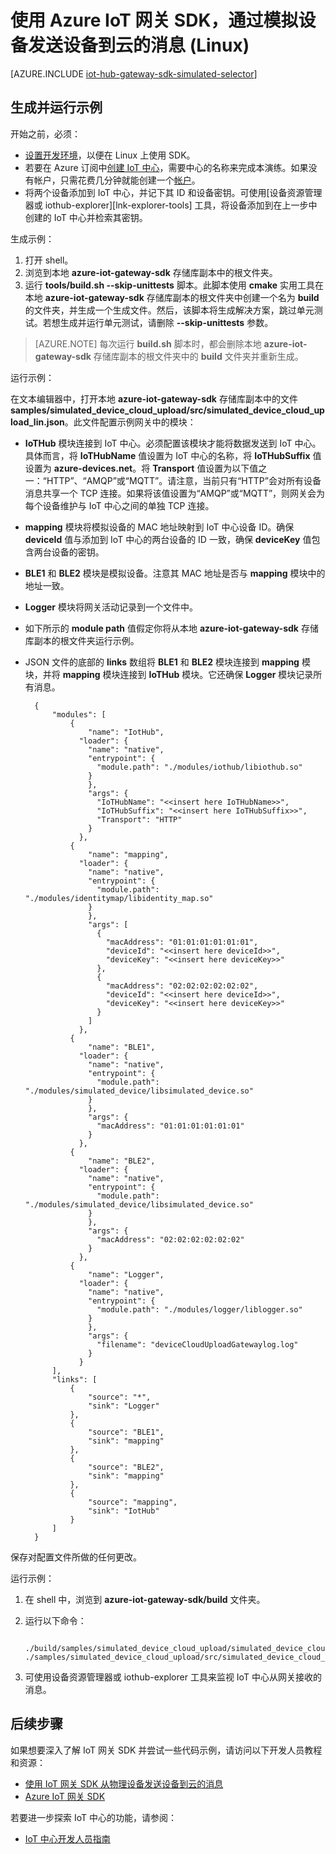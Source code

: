 <properties
    pageTitle="使用 Azure IoT 网关 SDK 模拟设备 (Linux) | Azure"
    description="如何在 Linux 上使用 Azure IoT 网关 SDK 创建模拟设备，从而通过网关发送遥测数据到 IoT 中心。"
    services="iot-hub"
    documentationcenter=""
    author="chipalost"
    manager="timlt"
    editor="" />
<tags
    ms.assetid="11e7bf28-ee3d-48d6-a386-eb506c7a31cf"
    ms.service="iot-hub"
    ms.devlang="cpp"
    ms.topic="article"
    ms.tgt_pltfrm="na"
    ms.workload="na"
    ms.date="02/08/2017"
    wacn.date="03/10/2017"
    ms.author="andbuc" />  


# 使用 Azure IoT 网关 SDK，通过模拟设备发送设备到云的消息 \(Linux\)

[AZURE.INCLUDE [iot-hub-gateway-sdk-simulated-selector](../../includes/iot-hub-gateway-sdk-simulated-selector.md)]

## 生成并运行示例

开始之前，必须：

* [设置开发环境][lnk-setupdevbox]，以便在 Linux 上使用 SDK。
* 若要在 Azure 订阅中[创建 IoT 中心][lnk-create-hub]，需要中心的名称来完成本演练。如果没有帐户，只需花费几分钟就能创建一个[帐户][lnk-free-trial]。
* 将两个设备添加到 IoT 中心，并记下其 ID 和设备密钥。可使用[设备资源管理器或 iothub-explorer][lnk-explorer-tools] 工具，将设备添加到在上一步中创建的 IoT 中心并检索其密钥。

生成示例：

1. 打开 shell。
2. 浏览到本地 **azure-iot-gateway-sdk** 存储库副本中的根文件夹。
3. 运行 **tools/build.sh --skip-unittests** 脚本。此脚本使用 **cmake** 实用工具在本地 **azure-iot-gateway-sdk** 存储库副本的根文件夹中创建一个名为 **build** 的文件夹，并生成一个生成文件。然后，该脚本将生成解决方案，跳过单元测试。若想生成并运行单元测试，请删除 **--skip-unittests** 参数。

> [AZURE.NOTE]  每次运行 **build.sh** 脚本时，都会删除本地 **azure-iot-gateway-sdk** 存储库副本的根文件夹中的 **build** 文件夹并重新生成。

运行示例：

在文本编辑器中，打开本地 **azure-iot-gateway-sdk** 存储库副本中的文件 **samples/simulated\_device\_cloud\_upload/src/simulated\_device\_cloud\_upload\_lin.json**。此文件配置示例网关中的模块：

- **IoTHub** 模块连接到 IoT 中心。必须配置该模块才能将数据发送到 IoT 中心。具体而言，将 **IoTHubName** 值设置为 IoT 中心的名称，将 **IoTHubSuffix** 值设置为 **azure-devices.net**。将 **Transport** 值设置为以下值之一：“HTTP”、“AMQP”或“MQTT”。请注意，当前只有“HTTP”会对所有设备消息共享一个 TCP 连接。如果将该值设置为“AMQP”或“MQTT”，则网关会为每个设备维护与 IoT 中心之间的单独 TCP 连接。
- **mapping** 模块将模拟设备的 MAC 地址映射到 IoT 中心设备 ID。确保 **deviceId** 值与添加到 IoT 中心的两台设备的 ID 一致，确保 **deviceKey** 值包含两台设备的密钥。
- **BLE1** 和 **BLE2** 模块是模拟设备。注意其 MAC 地址是否与 **mapping** 模块中的地址一致。
- **Logger** 模块将网关活动记录到一个文件中。
- 如下所示的 **module path** 值假定你将从本地 **azure-iot-gateway-sdk** 存储库副本的根文件夹运行示例。
- JSON 文件的底部的 **links** 数组将 **BLE1** 和 **BLE2** 模块连接到 **mapping** 模块，并将 **mapping** 模块连接到 **IoTHub** 模块。它还确保 **Logger** 模块记录所有消息。


        {
            "modules": [
                {
                    "name": "IotHub",
                  "loader": {
                    "name": "native",
                    "entrypoint": {
                      "module.path": "./modules/iothub/libiothub.so"
                    }
                    },
                    "args": {
                      "IoTHubName": "<<insert here IoTHubName>>",
                      "IoTHubSuffix": "<<insert here IoTHubSuffix>>",
                      "Transport": "HTTP"
                    }
                  },
                {
                    "name": "mapping",
                  "loader": {
                    "name": "native",
                    "entrypoint": {
                      "module.path": "./modules/identitymap/libidentity_map.so"
                    }
                    },
                    "args": [
                      {
                        "macAddress": "01:01:01:01:01:01",
                        "deviceId": "<<insert here deviceId>>",
                        "deviceKey": "<<insert here deviceKey>>"
                      },
                      {
                        "macAddress": "02:02:02:02:02:02",
                        "deviceId": "<<insert here deviceId>>",
                        "deviceKey": "<<insert here deviceKey>>"
                      }
                    ]
                  },
                {
                    "name": "BLE1",
                  "loader": {
                    "name": "native",
                    "entrypoint": {
                      "module.path": "./modules/simulated_device/libsimulated_device.so"
                    }
                    },
                    "args": {
                      "macAddress": "01:01:01:01:01:01"
                    }
                  },
                {
                    "name": "BLE2",
                  "loader": {
                    "name": "native",
                    "entrypoint": {
                      "module.path": "./modules/simulated_device/libsimulated_device.so"
                    }
                    },
                    "args": {
                      "macAddress": "02:02:02:02:02:02"
                    }
                  },
                {
                    "name": "Logger",
                  "loader": {
                    "name": "native",
                    "entrypoint": {
                      "module.path": "./modules/logger/liblogger.so"
                    }
                    },
                    "args": {
                      "filename": "deviceCloudUploadGatewaylog.log"
                    }
                  }
            ],
            "links": [
                {
                    "source": "*",
                    "sink": "Logger"
                },
                {
                    "source": "BLE1",
                    "sink": "mapping"
                },
                {
                    "source": "BLE2",
                    "sink": "mapping"
                },
                {
                    "source": "mapping",
                    "sink": "IotHub"
                }
            ]
        }


保存对配置文件所做的任何更改。

运行示例：

1. 在 shell 中，浏览到 **azure-iot-gateway-sdk/build** 文件夹。
2. 运行以下命令：
   

        ./build/samples/simulated_device_cloud_upload/simulated_device_cloud_upload_sample ./samples/simulated_device_cloud_upload/src/simulated_device_cloud_upload_lin.json

3. 可使用设备资源管理器或 iothub-explorer 工具来监视 IoT 中心从网关接收的消息。

## 后续步骤
如果想要深入了解 IoT 网关 SDK 并尝试一些代码示例，请访问以下开发人员教程和资源：

- [使用 IoT 网关 SDK 从物理设备发送设备到云的消息][lnk-physical-device]
- [Azure IoT 网关 SDK][lnk-gateway-sdk]

若要进一步探索 IoT 中心的功能，请参阅：

- [IoT 中心开发人员指南][lnk-devguide]

<!-- Links -->

[lnk-setupdevbox]: https://github.com/Azure/azure-iot-gateway-sdk/blob/master/doc/devbox_setup.md
[lnk-free-trial]: /pricing/1rmb-trial/

[lnk-gateway-sdk]: https://github.com/Azure/azure-iot-gateway-sdk/

[lnk-physical-device]: /documentation/articles/iot-hub-gateway-sdk-physical-device/

[lnk-devguide]: /documentation/articles/iot-hub-devguide/
[lnk-create-hub]: /documentation/articles/iot-hub-create-through-portal/

<!---HONumber=Mooncake_0109_2017-->
<!--Update_Description:update wording and code-->